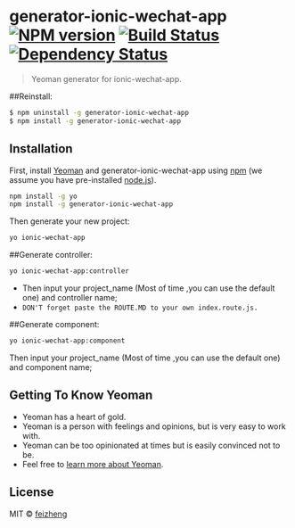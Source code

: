 # generator-ionic-wechat-app [![NPM version][npm-image]][npm-url] [![Build Status][travis-image]][travis-url] [![Dependency Status][daviddm-image]][daviddm-url]
> Yeoman generator for ionic-wechat-app.

##Reinstall:
```bash
$ npm uninstall -g generator-ionic-wechat-app
$ npm install -g generator-ionic-wechat-app
```
## Installation

First, install [Yeoman](http://yeoman.io) and generator-ionic-wechat-app using [npm](https://www.npmjs.com/) (we assume you have pre-installed [node.js](https://nodejs.org/)).

```bash
npm install -g yo
npm install -g generator-ionic-wechat-app
```

Then generate your new project:

```bash
yo ionic-wechat-app
```

##Generate controller:
```bash
yo ionic-wechat-app:controller
```
+ Then input your project_name (Most of time ,you can use the default one) and controller name;
+ `DON'T forget paste the ROUTE.MD to your own index.route.js.`


##Generate component:
```bash
yo ionic-wechat-app:component
```
Then input your project_name (Most of time ,you can use the default one) and component name;


## Getting To Know Yeoman

 * Yeoman has a heart of gold.
 * Yeoman is a person with feelings and opinions, but is very easy to work with.
 * Yeoman can be too opinionated at times but is easily convinced not to be.
 * Feel free to [learn more about Yeoman](http://yeoman.io/).

## License

MIT © [feizheng](https://github.com/afeiship)


[npm-image]: https://badge.fury.io/js/generator-ionic-wechat-app.svg
[npm-url]: https://npmjs.org/package/generator-ionic-wechat-app
[travis-image]: https://travis-ci.org/afeiship/generator-ionic-wechat-app.svg?branch=master
[travis-url]: https://travis-ci.org/afeiship/generator-ionic-wechat-app
[daviddm-image]: https://david-dm.org/afeiship/generator-ionic-wechat-app.svg?theme=shields.io
[daviddm-url]: https://david-dm.org/afeiship/generator-ionic-wechat-app
[yeoman-docs]: http://yeoman.io/generator/actions_remote.html
[mes-fs]: https://github.com/sboudrias/mem-fs
